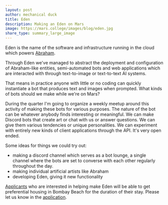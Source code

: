 ```yaml
---
layout: post
author: mechanical duck
title: Eden
description: Making an Eden on Mars
image: https://mars.college/images/blog/eden.jpg
share_type: summary_large_image
---
```


Eden is the name of the software and infrastructure running in the cloud which powers [Abraham](https://abraham.ai/). 

Through Eden we've managed to abstract the deployment and configuration of Abraham-like entities, semi-automated bots and web applications which are interacted with through text-to-image or text-to-text AI systems.

That means in practice anyone with little or no coding can quickly instantiate a bot that produces text and images when prompted. What kinds of bots should we make while we're on Mars? 

During the quarter I'm going to organize a weekly meetup around this activity of making these bots for various purposes. The nature of the bot can be whatever anybody finds interesting or meaningful. We can make Discord bots that create art or chat with us or answer questions. We can give them various tendencies or unique personalities. We can experiment with entirely new kinds of client applications through the API. It's very open ended.

Some ideas for things we could try out:
 - making a discord channel which serves as a bot lounge, a single channel where the bots are set to converse with each other regularly throughout the day.
 - making individual artificial artists like Abraham
 - developing Eden, giving it new functionality

[Applicants](/join) who are interested in helping make Eden will be able to get preferential housing in Bombay Beach for the duration of their stay. Please let us know in the [application](https://docs.google.com/forms/d/e/1FAIpQLSdGwGCCvEFTOb4yauRoDrtShIVjVyNCZG7CtRjMzhqo8ghdRQ/viewform).